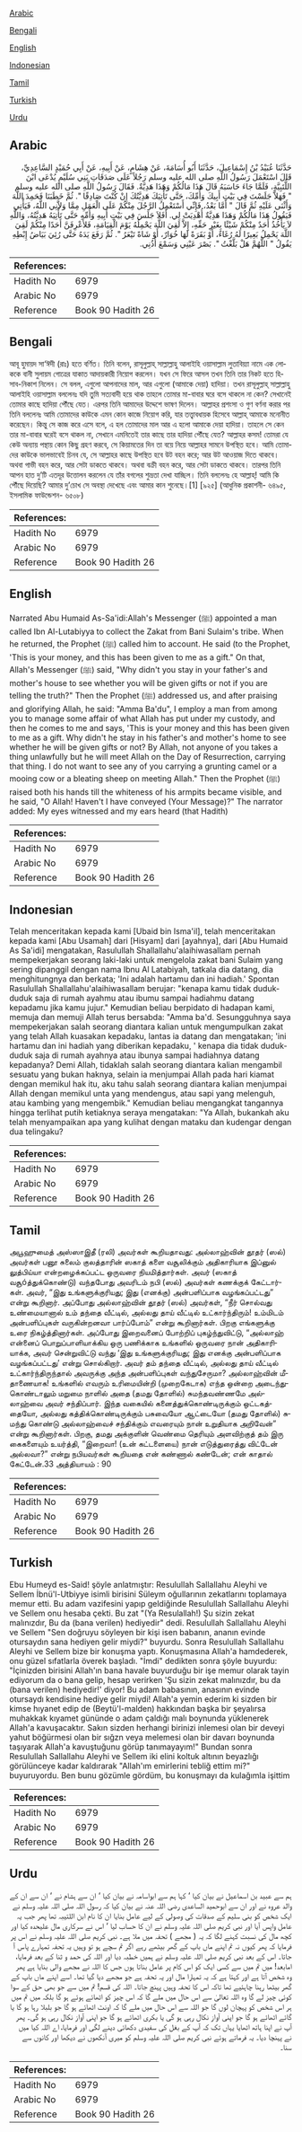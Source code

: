 [Arabic](#arabic)

[Bengali](#bengali)

[English](#english)

[Indonesian](#indonesian)

[Tamil](#tamil)

[Turkish](#turkish)

[Urdu](#urdu)

## Arabic


<div dir="rtl" lang="ar" style={{fontSize:'larger',backgroundColor:'#f8f9fa',padding:20}}>
حَدَّثَنَا عُبَيْدُ بْنُ إِسْمَاعِيلَ، حَدَّثَنَا أَبُو أُسَامَةَ، عَنْ هِشَامٍ، عَنْ أَبِيهِ، عَنْ أَبِي حُمَيْدٍ السَّاعِدِيِّ، قَالَ اسْتَعْمَلَ رَسُولُ اللَّهِ صلى الله عليه وسلم رَجُلاً عَلَى صَدَقَاتِ بَنِي سُلَيْمٍ يُدْعَى ابْنَ اللُّتَبِيَّةِ، فَلَمَّا جَاءَ حَاسَبَهُ قَالَ هَذَا مَالُكُمْ وَهَذَا هَدِيَّةٌ‏.‏ فَقَالَ رَسُولُ اللَّهِ صلى الله عليه وسلم ‏"‏ فَهَلاَّ جَلَسْتَ فِي بَيْتِ أَبِيكَ وَأُمِّكَ، حَتَّى تَأْتِيَكَ هَدِيَّتُكَ إِنْ كُنْتَ صَادِقًا ‏"‏‏.‏ ثُمَّ خَطَبَنَا فَحَمِدَ اللَّهَ وَأَثْنَى عَلَيْهِ ثُمَّ قَالَ ‏"‏ أَمَّا بَعْدُ، فَإِنِّي أَسْتَعْمِلُ الرَّجُلَ مِنْكُمْ عَلَى الْعَمَلِ مِمَّا وَلاَّنِي اللَّهُ، فَيَأْتِي فَيَقُولُ هَذَا مَالُكُمْ وَهَذَا هَدِيَّةٌ أُهْدِيَتْ لِي‏.‏ أَفَلاَ جَلَسَ فِي بَيْتِ أَبِيهِ وَأُمِّهِ حَتَّى تَأْتِيَهُ هَدِيَّتُهُ، وَاللَّهِ لاَ يَأْخُذُ أَحَدٌ مِنْكُمْ شَيْئًا بِغَيْرِ حَقِّهِ، إِلاَّ لَقِيَ اللَّهَ يَحْمِلُهُ يَوْمَ الْقِيَامَةِ، فَلأَعْرِفَنَّ أَحَدًا مِنْكُمْ لَقِيَ اللَّهَ يَحْمِلُ بَعِيرًا لَهُ رُغَاءٌ، أَوْ بَقَرَةً لَهَا خُوَارٌ، أَوْ شَاةً تَيْعَرُ ‏"‏‏.‏ ثُمَّ رَفَعَ يَدَهُ حَتَّى رُئِيَ بَيَاضُ إِبْطِهِ يَقُولُ ‏"‏ اللَّهُمَّ هَلْ بَلَّغْتُ ‏"‏‏.‏ بَصْرَ عَيْنِي وَسَمْعَ أُذُنِي‏.‏
</div>
<div style={{backgroundColor:'#f8f9fa',padding:20, marginBottom: 10}}><table> <thead> <tr> <th>References:</th> <th></th> </tr> </thead> <tbody><tr><td>Hadith No</td><td>6979</td></tr><tr><td>Arabic No</td><td>6979</td></tr><tr><td>Reference</td><td>Book 90 Hadith 26</td></tr></tbody></table></div>

## Bengali


<div dir="ltr" lang="bn" style={{fontSize:'larger',backgroundColor:'#f8f9fa',padding:20}}>
আবূ হুমায়দ সা‘ঈদী (রাঃ) হতে বর্ণিত। তিনি বলেন, রাসূলুল্লাহ্ সাল্লাল্লাহু আলাইহি ওয়াসাল্লাম লুতাবিয়্যা নামে এক লোককে বানী সুলায়ম গোত্রের যাকাত আদায়কারী নিয়োগ করলেন। যখন সে ফিরে আসল তখন তিনি তার নিকট হতে হিসাব-নিকাশ নিলেন। সে বলল, এগুলো আপনাদের মাল, আর এগুলো (আমাকে দেয়া) হাদিয়া। তখন রাসূলুল্লাহ্ সাল্লাল্লাহু আলাইহি ওয়াসাল্লাম বললেনঃ যদি তুমি সত্যবাদী হয়ে থাক তাহলে তোমার মা-বাবার ঘরে বসে থাকলে না কেন? সেখানেই তোমার কাছে হাদিয়া পৌঁছে যেত। এরপর তিনি আমাদের উদ্দেশে ভাষণ দিলেন। আল্লাহর প্রশংসা ও গুণ বর্ণনা করার পর তিনি বললেনঃ আমি তোমাদের কাউকে এমন কোন কাজে নিয়োগ করি, যার তত্ত্বাবধায়ক হিসেবে আল্লাহ্ আমাকে মনোনীত করেছেন। কিন্তু সে কাজ করে এসে বলে, এ হল তোমাদের মাল আর এ হলো আমাকে দেয়া হাদিয়া। তাহলে সে কেন তার মা-বাবার ঘরেই বসে থাকল না, সেখানে এমনিতেই তার কাছে তার হাদিয়া পৌঁছে যেত? আল্লাহর কসম! তোমরা যে কেউ অন্যায় পন্থায় কোন কিছু গ্রহণ করবে, সে কিয়ামতের দিন তা বয়ে নিয়ে আল্লাহর সামনে উপস্থিত হবে। আমি তোমাদের কাউকে ভালভাবেই চিনব যে, সে আল্লাহর কাছে উপস্থিত হবে উট বহন করে; আর উট আওয়াজ দিতে থাকবে। অথবা গাভী বহন করে, আর সেটা ডাকতে থাকবে। অথবা বক্রী বহন করে, আর সেটা ডাকতে থাকবে। তারপর তিনি আপন হাত দু’টি এতদূর উত্তোলন করলেন যে তাঁর বগলের শুভ্রতা দেখা যাচ্ছিল। তিনি বললেনঃ হে আল্লাহ্! আমি কি পৌঁছে দিয়েছি? আমার দু’চোখ সে অবস্থা দেখেছে এবং আমার কান শুনেছে।[1] [৯২৫] (আধুনিক প্রকাশনী- ৬৪৯৫, ইসলামিক ফাউন্ডেশন- ৬৫০৮)
</div>
<div style={{backgroundColor:'#f8f9fa',padding:20, marginBottom: 10}}><table> <thead> <tr> <th>References:</th> <th></th> </tr> </thead> <tbody><tr><td>Hadith No</td><td>6979</td></tr><tr><td>Arabic No</td><td>6979</td></tr><tr><td>Reference</td><td>Book 90 Hadith 26</td></tr></tbody></table></div>

## English


<div dir="ltr" lang="en" style={{fontSize:'larger',backgroundColor:'#f8f9fa',padding:20}}>
Narrated Abu Humaid As-Sa'idi:Allah's Messenger (ﷺ) appointed a man called Ibn Al-Lutabiyya to collect the Zakat from Bani Sulaim's tribe. When he returned, the Prophet (ﷺ) called him to account. He said (to the Prophet, 'This is your money, and this has been given to me as a gift." On that, Allah's Messenger (ﷺ) said, "Why didn't you stay in your father's and mother's house to see whether you will be given gifts or not if you are telling the truth?" Then the Prophet (ﷺ) addressed us, and after praising and glorifying Allah, he said: "Amma Ba'du", I employ a man from among you to manage some affair of what Allah has put under my custody, and then he comes to me and says, 'This is your money and this has been given to me as a gift. Why didn't he stay in his father's and mother's home to see whether he will be given gifts or not? By Allah, not anyone of you takes a thing unlawfully but he will meet Allah on the Day of Resurrection, carrying that thing. I do not want to see any of you carrying a grunting camel or a mooing cow or a bleating sheep on meeting Allah." Then the Prophet (ﷺ) raised both his hands till the whiteness of his armpits became visible, and he said, "O Allah! Haven't I have conveyed (Your Message)?" The narrator added: My eyes witnessed and my ears heard (that Hadith)
</div>
<div style={{backgroundColor:'#f8f9fa',padding:20, marginBottom: 10}}><table> <thead> <tr> <th>References:</th> <th></th> </tr> </thead> <tbody><tr><td>Hadith No</td><td>6979</td></tr><tr><td>Arabic No</td><td>6979</td></tr><tr><td>Reference</td><td>Book 90 Hadith 26</td></tr></tbody></table></div>

## Indonesian


<div dir="ltr" lang="id" style={{fontSize:'larger',backgroundColor:'#f8f9fa',padding:20}}>
Telah menceritakan kepada kami [Ubaid bin Isma'il], telah menceritakan kepada kami [Abu Usamah] dari [Hisyam] dari [ayahnya], dari [Abu Humaid As Sa'idi] mengatakan, Rasulullah Shallallahu'alaihiwasallam pernah mempekerjakan seorang laki-laki untuk mengelola zakat bani Sulaim yang sering dipanggil dengan nama Ibnu Al Latabiyah, tatkala dia datang, dia menghitungnya dan berkata; 'Ini adalah hartamu dan ini hadiah.' Spontan Rasulullah Shallallahu'alaihiwasallam berujar: "kenapa kamu tidak duduk-duduk saja di rumah ayahmu atau ibumu sampai hadiahmu datang kepadamu jika kamu jujur." Kemudian beliau berpidato di hadapan kami, memuja dan memuji Allah terus bersabda: "Amma ba'd. Sesungguhnya saya mempekerjakan salah seorang diantara kalian untuk mengumpulkan zakat yang telah Allah kuasakan kepadaku, lantas ia datang dan mengatakan; 'ini hartamu dan ini hadiah yang diberikan kepadaku, ' kenapa dia tidak duduk-duduk saja di rumah ayahnya atau ibunya sampai hadiahnya datang kepadanya? Demi Allah, tidaklah salah seorang diantara kalian mengambil sesuatu yang bukan haknya, selain ia menjumpai Allah pada hari kiamat dengan memikul hak itu, aku tahu salah seorang diantara kalian menjumpai Allah dengan memikul unta yang mendengus, atau sapi yang melenguh, atau kambing yang mengembik." Kemudian beliau mengangkat tangannya hingga terlihat putih ketiaknya seraya mengatakan: "Ya Allah, bukankah aku telah menyampaikan apa yang kulihat dengan mataku dan kudengar dengan dua telingaku?
</div>
<div style={{backgroundColor:'#f8f9fa',padding:20, marginBottom: 10}}><table> <thead> <tr> <th>References:</th> <th></th> </tr> </thead> <tbody><tr><td>Hadith No</td><td>6979</td></tr><tr><td>Arabic No</td><td>6979</td></tr><tr><td>Reference</td><td>Book 90 Hadith 26</td></tr></tbody></table></div>

## Tamil


<div dir="ltr" lang="ta" style={{fontSize:'larger',backgroundColor:'#f8f9fa',padding:20}}>
அபூஹுமைத் அஸ்ஸாஇதீ (ரலி) அவர்கள் கூறியதாவது: அல்லாஹ்வின் தூதர் (ஸல்) அவர்கள் பனூ சுலைம் குலத்தாரின் ஸகாத் களை வசூலிக்கும் அதிகாரியாக இப்னுல் லுத்பிய்யா என்றழைக்கப்பட்ட ஒருவரை நியமித்தார்கள். அவர் (ஸகாத் வசூóத்துக்கொண்டு) வந்தபோது அவரிடம் நபி (ஸல்) அவர்கள் கணக்குக் கேட்டார்கள். அவர், “இது உங்களுக்குரியது; இது (எனக்கு) அன்பளிப்பாக வழங்கப்பட்டது” என்று கூறினார். அப்போது அல்லாஹ்வின் தூதர் (ஸல்) அவர்கள், “நீர் சொல்வது உண்மையானால் உம் தந்தை வீட்டில், அல்லது தாய் வீட்டில் உட்கார்ந்திரும்! உம்மிடம் அன்பளிப்புகள் வருகின்றனவா பார்ப்போம்” என்று கூறினார்கள். பிறகு எங்களுக்கு உரை நிகழ்த்தினார்கள். அப்போது இறைவனைப் போற்றிப் புகழ்ந்துவிட்டு, “அல்லாஹ் என்னைப் பொறுப்பாளியாக்கிய ஒரு பணிக்காக உங்களில் ஒருவரை நான் அதிகாரியாக்க, அவர் சென்றுவிட்டு வந்து ‘இது உங்களுக்குரியது; இது எனக்கு அன்பளிப்பாக வழங்கப்பட்டது’ என்று சொல்கிறார். அவர் தம் தந்தை வீட்டில், அல்லது தாய் வீட்டில் உட்கார்ந்திருந்தால் அவருக்கு அந்த அன்பளிப்புகள் வந்துசேருமா? அல்லாஹ்வின் மீதாணையாக! உங்களில் எவரும் உரிமையின்றி (முறைகேடாக) எந்த ஒன்றை அடைந்துகொண்டாலும் மறுமை நாளில் அதை (தமது தோளில்) சுமந்தவண்ணமே அல்லாஹ்வை அவர் சந்திப்பார். இந்த வகையில் கனைத்துக்கொண்டிருக்கும் ஒட்டகத்தையோ, அல்லது கத்திக்கொண்டிருக்கும் பசுவையோ ஆட்டையோ (தமது தோளில்) சுமந்து கொண்டு அல்லாஹ்வைச் சந்திக்கும் எவரையும் நான் உறுதியாக அறிவேன்” என்று கூறினார்கள். பிறகு, தமது அக்குளின் வெண்மை தெரியும் அளவிற்குத் தம் இரு கைகளையும் உயர்த்தி, “இறைவா! (உன் கட்டளையை) நான் எடுத்துரைத்து விட்டேன் அல்லவா?” என்று நபியவர்கள் கூறியதை என் கண்ணால் கண்டேன்; என் காதால் கேட்டேன்.33 அத்தியாயம் : 90
</div>
<div style={{backgroundColor:'#f8f9fa',padding:20, marginBottom: 10}}><table> <thead> <tr> <th>References:</th> <th></th> </tr> </thead> <tbody><tr><td>Hadith No</td><td>6979</td></tr><tr><td>Arabic No</td><td>6979</td></tr><tr><td>Reference</td><td>Book 90 Hadith 26</td></tr></tbody></table></div>

## Turkish


<div dir="ltr" lang="tr" style={{fontSize:'larger',backgroundColor:'#f8f9fa',padding:20}}>
Ebu Humeyd es-Said! şöyle anlatmıştır: Resulullah Sallallahu Aleyhi ve Sellem İbnü'l-Utbiyye isimli birisini Süleym oğullarının zekatlarını toplamaya memur etti. Bu adam vazifesini yapıp geldiğinde Resulullah Sallallahu Aleyhi ve Sellem onu hesaba çekti. Bu zat "(Ya Resulallah!) Şu sizin zekat malınızdır, Bu da (bana verilen) hediyedir" dedi. Resulullah Sallallahu Aleyhi ve Sellem "Sen doğruyu söyleyen bir kişi isen babanın, ananın evinde otursaydın sana hediyen gelir miydi?" buyurdu. Sonra Resulullah Sallallahu Aleyhi ve Sellem bize bir konuşma yaptı. Konuşmasına Allah'a hamdederek, onu güzel sıfatlarla överek başladı. "İmdi" dedikten sonra şöyle buyurdu: "İçinizden birisini Allah'ın bana havale buyurduğu bir işe memur olarak tayin ediyorum da o bana gelip, hesap verirken 'Şu sizin zekat malınızdır, bu da (bana verilen) hediyedir!' diyor! Bu adam babasının, anasının evinde otursaydı kendisine hediye gelir miydi! Allah'a yemin ederim ki sizden bir kimse hıyanet edip de (Beytü'l-malden) hakkından başka bir şeyalırsa muhakkak kıyamet gününde o adam çaldığı malı boynunda yüklenerek Allah'a kavuşacaktır. Sakın sizden herhangi birinizi inlemesi olan bir deveyi yahut böğürmesi olan bir sığzn veya melemesi olan bir davarı boynunda taşıyarak Allah'a kavuştuğunu görüp tanımayayım!" Bundan sonra Resulullah Sallallahu Aleyhi ve Sellem iki elini koltuk altının beyazlığı görülünceye kadar kaldırarak "Allah'ım emirlerini tebliğ ettim mi?" buyuruyordu. Ben bunu gözümle gördüm, bu konuşmayı da kulağımla işittim
</div>
<div style={{backgroundColor:'#f8f9fa',padding:20, marginBottom: 10}}><table> <thead> <tr> <th>References:</th> <th></th> </tr> </thead> <tbody><tr><td>Hadith No</td><td>6979</td></tr><tr><td>Arabic No</td><td>6979</td></tr><tr><td>Reference</td><td>Book 90 Hadith 26</td></tr></tbody></table></div>

## Urdu


<div dir="rtl" lang="ur" style={{fontSize:'larger',backgroundColor:'#f8f9fa',padding:20}}>
ہم سے عبید بن اسماعیل نے بیان کیا ‘ کہا ہم سے ابواسامہ نے بیان کیا ‘ ان سے ہشام نے ‘ ان سے ان کے والد عروہ نے اور ان سے ابوحمید الساعدی رضی اللہ عنہ نے بیان کیا کہ رسول اللہ صلی اللہ علیہ وسلم نے ایک شخص کو بنی سلیم کے صدقات کی وصولی کے لیے عامل بنایا ان کا نام ابن اللتیبہ تھا پھر جب یہ عامل واپس آیا اور نبی کریم صلی اللہ علیہ وسلم نے ان کا حساب لیا ‘ اس نے سرکاری مال علیحدہ کیا اور کچھ مال کی نسبت کہنے لگا کہ یہ ( مجھے ) تحفہ میں ملا ہے۔ نبی کریم صلی اللہ علیہ وسلم نے اس پر فرمایا کہ پھر کیوں نہ تم اپنے ماں باپ کے گھر بیٹھے رہے اگر تم سچے ہو تو وہیں یہ تحفہ تمہارے پاس آ جاتا۔ اس کے بعد نبی کریم صلی اللہ علیہ وسلم نے ہمیں خطبہ دیا اور اللہ کی حمد و ثنا کے بعد فرمایا، امابعد! میں تم میں سے کسی ایک کو اس کام پر عامل بناتا ہوں جس کا اللہ نے مجھے والی بنایا ہے پھر وہ شخص آتا ہے اور کہتا ہے کہ یہ تمہارا مال اور یہ تحفہ ہے جو مجھے دیا گیا تھا۔ اسے اپنے ماں باپ کے گھر بیٹھا رہنا چاہئیے تھا تاکہ اس کا تحفہ وہیں پہنچ جاتا۔ اللہ کی قسم! تم میں سے جو بھی حق کے سوا کوئی چیز لے گا وہ اللہ تعالیٰ سے اس حال میں ملے گا کہ اس چیز کو اٹھائے ہوئے ہو گا بلکہ میں تم میں ہر اس شخص کو پہچان لوں گا جو اللہ سے اس حال میں ملے گا کہ اونٹ اٹھائے ہو گا جو بلبلا رہا ہو گا یا گائے اٹھائے ہو گا جو اپنی آواز نکال رہی ہو گی یا بکری اٹھائے ہو گا جو اپنی آواز نکال رہی ہو گی۔ پھر آپ نے اپنا ہاتھ اٹھایا یہاں تک کہ آپ کے بغل کی سفیدی دکھائی دینے لگی اور فرمایا، اے اللہ کیا میں نے پہنچا دیا۔ یہ فرماتے ہوئے نبی کریم صلی اللہ علیہ وسلم کو میری آنکھوں نے دیکھا اور کانوں سے سنا۔
</div>
<div style={{backgroundColor:'#f8f9fa',padding:20, marginBottom: 10}}><table> <thead> <tr> <th>References:</th> <th></th> </tr> </thead> <tbody><tr><td>Hadith No</td><td>6979</td></tr><tr><td>Arabic No</td><td>6979</td></tr><tr><td>Reference</td><td>Book 90 Hadith 26</td></tr></tbody></table></div>